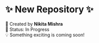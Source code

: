 
# ✨ New Repository ✨

🚀 Created by **Nikita Mishra**  
📌 Status: In Progress  
💡 Something exciting is coming soon!
